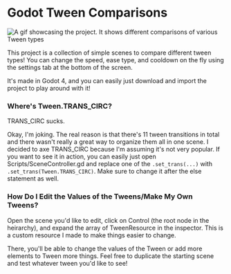 # Godot Tween Comparisons
![A gif showcasing the project. It shows different comparisons of various Tween types](Images/Tween_Comparison_Project.gif)

This project is a collection of simple scenes to compare different tween types! You can change the speed, ease type, and cooldown
 on the fly using the settings tab at the bottom of the screen.
 
 It's made in Godot 4, and you can easily just download and import the project to play around with it!
 
### Where's Tween.TRANS_CIRC?
 
TRANS_CIRC sucks.

Okay, I'm joking. The real reason is that there's 11 tween transitions in total and there wasn't really a great way to organize them all in one scene.
 I decided to axe TRANS_CIRC because I'm assuming it's not very popular.
 If you want to see it in action, you can easily just open Scripts/SceneController.gd
 and replace one of the `.set_trans(...)` with `.set_trans(Tween.TRANS_CIRC)`. Make sure to change it after the else statement as well.
 
### How Do I Edit the Values of the Tweens/Make My Own Tweens?

Open the scene you'd like to edit, click on Control (the root node in the heirarchy), and expand the array of TweenResource in the inspector.
 This is a custom resource I made to make things easier to change.

There, you'll be able to change the values of the Tween or add more elements to Tween more things.
 Feel free to duplicate the starting scene and test whatever tween you'd like to see!
